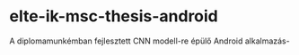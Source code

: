 # elte-ik-msc-thesis-android
A diplomamunkémban fejlesztett CNN modell-re épülő Android alkalmazás-
